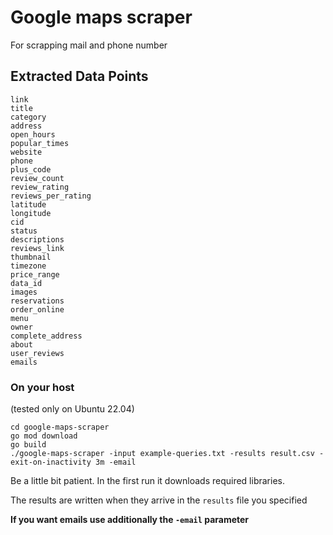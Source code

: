 # Google maps scraper
For scrapping mail and phone number
## Extracted Data Points

```
link
title
category
address
open_hours
popular_times
website
phone
plus_code
review_count
review_rating
reviews_per_rating
latitude
longitude
cid
status
descriptions
reviews_link
thumbnail
timezone
price_range
data_id
images
reservations
order_online
menu
owner
complete_address
about
user_reviews
emails
```

### On your host

(tested only on Ubuntu 22.04)


```
cd google-maps-scraper
go mod download
go build
./google-maps-scraper -input example-queries.txt -results result.csv -exit-on-inactivity 3m -email
```

Be a little bit patient. In the first run it downloads required libraries.

The results are written when they arrive in the `results` file you specified

**If you want emails use additionally the `-email` parameter**
